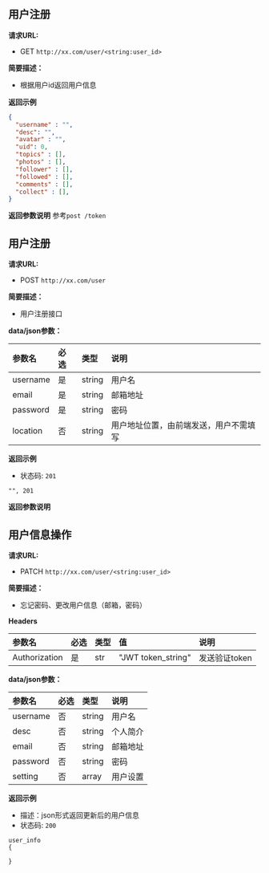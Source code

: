 ## 用户注册

**请求URL:**

 - GET `http://xx.com/user/<string:user_id>`

**简要描述：**

 - 根据用户id返回用户信息


**返回示例**
```json
{
  "username" : "",
  "desc": "",
  "avatar" : "",
  "uid": 0, 
  "topics" : [],
  "photos" : [],
  "follower" : [],
  "followed" : [],
  "comments" : [],
  "collect" : [],
}
```
**返回参数说明**
参考`post /token`


## 用户注册

**请求URL:**

 - POST `http://xx.com/user`

**简要描述：**

 - 用户注册接口

**data/json参数：**

|参数名|	必选|	类型|	说明|
|:---|:---|:---|:---|
|username|	是|	string|	用户名|
|email|	是|	string|	邮箱地址|
|password|	是|	string|	密码|
|location|	否|	string|用户地址位置，由前端发送，用户不需填写|


**返回示例**
 - 状态码: `201`

`"", 201`

**返回参数说明**


## 用户信息操作

**请求URL:**

 - PATCH `http://xx.com/user/<string:user_id>`

**简要描述：**

 - 忘记密码、更改用户信息（邮箱，密码）

**Headers**

|参数名|	必选|	类型|	值|说明|
|:---|:---|:---|:---|:---|
|Authorization|是|str|"JWT token_string"|发送验证token|


**data/json参数：**


|参数名|	必选|	类型|	说明|
|:---|:---|:---|:---|
|username|否|	string|	用户名|
|desc|否|string|	个人简介|
|email|否|string|	邮箱地址|
|password|否|	string|	密码|
|setting|否|array|用户设置|


**返回示例**
 - 描述：json形式返回更新后的用户信息
 - 状态码: `200`

```
user_info
{

}
```


